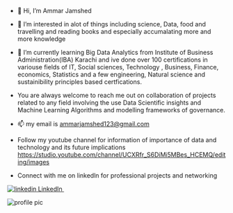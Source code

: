 
- 👋 Hi, I’m Ammar Jamshed
- 👀 I’m interested in alot of things including science, Data, food and travelling and reading books and especially accumalating more and more knowledge
- 🌱 I’m currently learning Big Data Analytics from Institute of Business Administration(IBA) Karachi and ive done over 100 certifications in variouse fields of IT, Social sciences, Technology
, Business, Finance, economics, Statistics and a few engineering, Natural science and sustainibility principles based certfications.
- You are always welcome to reach me out on collaboration of projects related to any field involving the use Data Scientific insights and Machine Learning Algorithms and modelling
frameworks of governance.
- 📫 my email is ammarjamshed123@gmail.com 
- Follow my youtube channel for information of importance of data and technology and its future implications
https://studio.youtube.com/channel/UCXRfr_S6DiMi5MBes_HCEMQ/editing/images 
 

- Connect with me on linkedln for professional projects and networking
<p>
  <a href="https://www.linkedin.com/in/goto-resumemuhammad-ammar-jamshed-029280145/" rel="nofollow noreferrer">
    <img src="https://i.stack.imgur.com/gVE0j.png" alt="linkedin"> LinkedIn
  </a> &nbsp; 
</p>



![profile pic](https://user-images.githubusercontent.com/42091327/112199621-2b6fd400-8c30-11eb-93bd-fa68b1620f26.png)

<!---
Economy21/Economy21 is a ✨ special ✨ repository because its `README.md` (this file) appears on your GitHub profile.
You can click the Preview link to take a look at your changes.
--->
